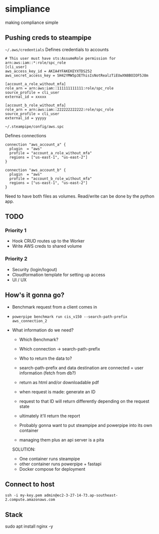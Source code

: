 # simpliance
making compliance simple

## Pushing creds to steampipe

`~/.aws/credentials`
Defines credentials to accounts
```
# This user must have sts:AssumeRole permission for arn:aws:iam::*:role/spc_role
[cli_user]
aws_access_key_id = AKIA4YFAKEKEYXTDS252
aws_secret_access_key = SH42YMW5p3EThisIsNotRealzTiEUwXN8BOIOF5J8m

[account_a_role_without_mfa]
role_arn = arn:aws:iam::111111111111:role/spc_role
source_profile = cli_user
external_id = xxxxx

[account_b_role_without_mfa]
role_arn = arn:aws:iam::222222222222:role/spc_role
source_profile = cli_user
external_id = yyyyy
```

`~/.steampipe/config/aws.spc`

Defines connections
```
connection "aws_account_a" {
  plugin  = "aws"
  profile = "account_a_role_without_mfa"
  regions = ["us-east-1", "us-east-2"]
}

connection "aws_account_b" {
  plugin  = "aws"
  profile = "account_b_role_without_mfa"
  regions = ["us-east-1", "us-east-2"]
}
```

Need to have both files as volumes. Read/write can be done by the python app.

## TODO

### Priority 1
- Hook CRUD routes up to the Worker
- Write AWS creds to shared volume

### Priority 2
- Security (login/logout)
- Cloudformation template for setting up access
- UI / UX

## How's it gonna go?

- Benchmark request from a client comes in
- `powerpipe benchmark run cis_v150 --search-path-prefix aws_connection_2`
- What information do we need?
  - Which Benchmark?
  - Which connection -> search-path-prefix
  - Who to return the data to?
  - search-path-prefix and data destination are connected = user information (fetch from db?)
  - return as html and/or downloadable pdf
  - when request is made: generate an ID
  - request to that ID will return differently depending on the request state
  - ultimately it'll return the report

  - Probably gonna want to put steampipe and powerpipe into its own container
  - managing them plus an api server is a pita
  
  SOLUTION:
  - One container runs steampipe
  - other container runs powerpipe + fastapi
  - Docker compose for deployment


## Connect to host

```
ssh -i my-key.pem admin@ec2-3-27-14-73.ap-southeast-2.compute.amazonaws.com
```

## Stack

sudo apt install nginx -y
